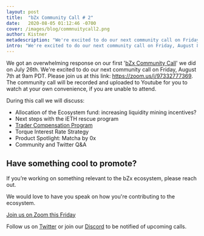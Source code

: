 ```yaml
---
layout: post
title:  "bZx Community Call # 2"
date:   2020-08-05 01:12:46 -0700
cover: /images/blog/commnuitycall2.png
author: Kistner
metadescription: "We're excited to do our next community call on Friday, August 8th."
intro: "We're excited to do our next community call on Friday, August 8th."
---
```


We got an overwhelming response on our first '[bZx Community Call](/blog/governance-call-recap)' we did on July 26th. We're excited to do our next community call on Friday, August 7th at 9am PDT. Please join us at this link: https://zoom.us/j/97332777369. The community call will be recorded and uploaded to Youtube for you to watch at your own convenience, if you are unable to attend.

During this call we will discuss:
- Allocation of the Ecosystem fund: increasing liquidity mining incentives?
- Next steps with the iETH rescue program
- [Trader Compensation Program](/blog/compensation-plan)
- Torque Interest Rate Strategy
- Product Spotlight: Matcha by 0x
- Community and Twitter Q&A


## Have something cool to promote?

If you’re working on something relevant to the bZx ecosystem, please reach out.

We would love to have you speak on how you're contributing to the ecosystem.

[Join us on Zoom this Friday](https://zoom.us/j/97332777369)

Follow us on [Twitter](https://twitter.com/bzxHQ) or join our [Discord](https://bzx.network/discord) to be notified of upcoming calls.
